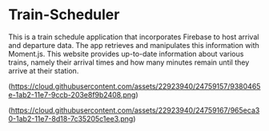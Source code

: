 # Train-Scheduler

This is a train schedule application that incorporates Firebase to host arrival and departure data. The app retrieves and manipulates this information with Moment.js. This website provides up-to-date information about various trains, namely their arrival times and how many minutes remain until they arrive at their station.

(https://cloud.githubusercontent.com/assets/22923940/24759157/9380465e-1ab2-11e7-9ccb-203e8f9b2408.png)

(https://cloud.githubusercontent.com/assets/22923940/24759167/965eca30-1ab2-11e7-8d18-7c35205c1ee3.png)
